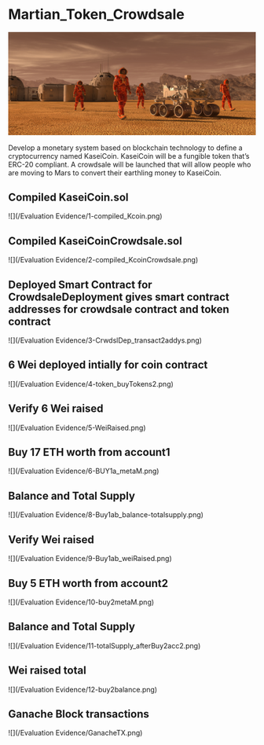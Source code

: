 # Martian_Token_Crowdsale

![](/Images/application-image.png)

Develop a monetary system based on blockchain technology to define a cryptocurrency named KaseiCoin.  KaseiCoin will be a fungible token that’s ERC-20 compliant. A crowdsale will be launched that will allow people who are moving to Mars to convert their earthling money to KaseiCoin.

## Compiled KaseiCoin.sol
![](/Evaluation Evidence/1-compiled_Kcoin.png)

## Compiled KaseiCoinCrowdsale.sol
![](/Evaluation Evidence/2-compiled_KcoinCrowdsale.png)

## Deployed Smart Contract for CrowdsaleDeployment gives smart contract addresses for crowdsale contract and token contract
![](/Evaluation Evidence/3-CrwdslDep_transact2addys.png)

## 6 Wei deployed intially for coin contract
![](/Evaluation Evidence/4-token_buyTokens2.png)

## Verify 6 Wei raised
![](/Evaluation Evidence/5-WeiRaised.png)

## Buy 17 ETH worth from account1
![](/Evaluation Evidence/6-BUY1a_metaM.png)

## Balance and Total Supply
![](/Evaluation Evidence/8-Buy1ab_balance-totalsupply.png)

## Verify Wei raised
![](/Evaluation Evidence/9-Buy1ab_weiRaised.png)

## Buy 5 ETH worth from account2
![](/Evaluation Evidence/10-buy2metaM.png)

## Balance and Total Supply
![](/Evaluation Evidence/11-totalSupply_afterBuy2acc2.png)

## Wei raised total
![](/Evaluation Evidence/12-buy2balance.png)

## Ganache Block transactions
![](/Evaluation Evidence/GanacheTX.png)












